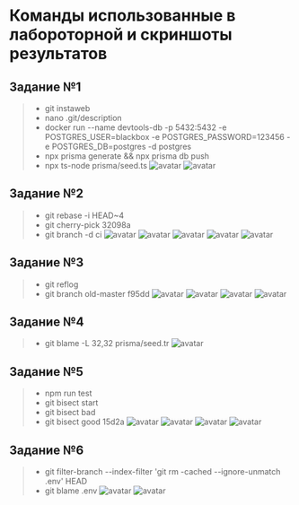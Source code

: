 # Команды использованные в лабороторной и скриншоты результатов
## Задание №1
>- git instaweb
>- nano .git/description
>- docker run --name devtools-db -p 5432:5432 -e POSTGRES_USER=blackbox -e POSTGRES_PASSWORD=123456 -e POSTGRES_DB=postgres -d postgres
>- npx prisma generate && npx prisma db push
>- npx ts-node prisma/seed.ts
![avatar](docs/1)
![avatar](docs/2)
## Задание №2
>- git rebase -i HEAD~4
>- git cherry-pick 32098a
>- git branch -d ci
![avatar](docs/3)
![avatar](docs/4)
![avatar](docs/5)
![avatar](docs/6)
![avatar](docs/7)
## Задание №3
>- git reflog
>- git branch old-master f95dd
![avatar](docs/8)
![avatar](docs/9)
![avatar](docs/10)
![avatar](docs/11)
## Задание №4
>- git blame -L 32,32 prisma/seed.tr
![avatar](docs/12)
## Задание №5
>- npm run test
>- git bisect start
>- git bisect bad
>- git bisect good 15d2a
![avatar](docs/13)
![avatar](docs/14)
![avatar](docs/15)
![avatar](docs/16)
## Задание №6
>- git filter-branch --index-filter 'git rm -cached --ignore-unmatch .env' HEAD
>- git blame .env
![avatar](docs/17)
![avatar](docs/18)
